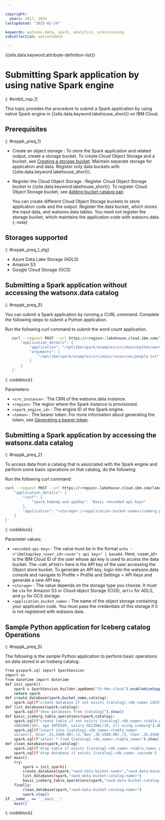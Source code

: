 ```yaml
---

copyright:
  years: 2017, 2024
lastupdated: "2025-02-24"

keywords: watsonx.data, spark, analytics, provisioning
subcollection: watsonxdata

---
```


{{site.data.keyword.attribute-definition-list}}

# Submitting Spark application by using native Spark engine
{: #smbit_nsp_1}

This topic provides the procedure to submit a Spark application by using native Spark engine in {{site.data.keyword.lakehouse_short}} on IBM Cloud.

## Prerequisites
{: #nsppk_preq_1}


* Create an object storage : To store the Spark application and related output, create a storage bucket. To create Cloud Object Storage and a bucket, see [Creating a storage bucket](https://cloud.ibm.com/docs/cloud-object-storage?topic=cloud-object-storage-secure-content-store#create-cos-bucket). Maintain separate storage for application and data. Register only data buckets with {{site.data.keyword.lakehouse_short}}.

* Register the Cloud Object Storage : Register Cloud Object Storage bucket in {{site.data.keyword.lakehouse_short}}. To register Cloud Object Storage bucket, see [Adding bucket catalog pair](watsonxdata?topic=watsonxdata-reg_bucket).

    You can create different Cloud Object Storage buckets to store application code and the output. Register the data bucket, which stores the input data, and watsonx.data tables. You need not register the storage bucket, which maintains the application code with watsonx.data.
    {: note}

## Storages supported
{: #nsppk_preq_1_stg}

* Azure Data Lake Storage (ADLS)
* Amazon S3
* Google Cloud Storage (GCS)


## Submitting a Spark application without accessing the watsonx.data catalog
{: #nsppk_preq_3}

You can submit a Spark application by running a CURL command. Complete the following steps to submit a Python application.

Run the following curl command to submit the word count application.

```bash
   curl --request POST --url https://<region>.lakehouse.cloud.ibm.com/lakehouse/api/v2/spark_engines/<spark_engine_id>/applications --header 'Authorization: Bearer <token>' --header 'Content-Type: application/json' --header 'AuthInstanceID: <crn_instance>' --data '{
       "application_details": {
           "application": "/opt/ibm/spark/examples/src/main/python/wordcount.py",
           "arguments": [
               "/opt/ibm/spark/examples/src/main/resources/people.txt"
           ]
       }
   }'
```
{: codeblock}


Parameters:

* `<crn_instance>` : The CRN of the watsonx.data instance.
* `<region>`: The region where the Spark instance is provisioned.
* `<spark_engine_id>` : The engine ID of the Spark engine.
* `<token>` : The bearer token. For more information about generating the token, see [Generating a bearer token](https://cloud.ibm.com/apidocs/watsonxdata#authentication).

## Submitting a Spark application by accessing the watsonx.data catalog
{: #nsppk_preq_2}

To access data from a catalog that is associated with the Spark engine and perform some basic operations on that catalog, do the following:

Run the following curl command:


```bash
curl --request POST --url https://<region>.lakehouse.cloud.ibm.com/lakehouse/api/v2/spark_engines/<spark_engine_id>/applications --header 'Authorization: Bearer <token>' --header 'Content-Type: application/json' --header 'AuthInstanceID: <crn_instance>' --data '{
    "application_details": {
        "conf": {
            "spark.hadoop.wxd.apiKey": "Basic <encoded-api-key>"
        },
        "application": "<storage>://<application-bucket-name>/iceberg.py"
    }
}'
```
{: codeblock}



   Parameter values:
   * `<encoded-api-key>` : The value must be in the format `echo -n"ibmlhapikey_<user_id>:<user’s api key>" | base64`. Here, <user_id> is the IBM Cloud ID of the user whose api key is used to access the data bucket. The `<IAM_APIKEY>` here is the API key of the user accessing the Object store bucket. To generate an API key, login into the watsonx.data console and navigate to Profile > Profile and Settings > API Keys and generate a new API key.
   * `<storage>` : The value depends on the storage type you choose. It must be `s3a` for Amazon S3 or Cloud object Storage (COS), `abfss` for ADLS, and `gs` for GCS storage.
   * `<application_bucket_name>` : The name of the object storage containing your application code. You must pass the credentials of this storage if it is not registered with watsonx.data.


## Sample Python application for Iceberg catalog Operations
{: #nsppk_preq_5}

The following is the sample Python application to perform basic operations on data stored in an Iceberg catalog:


```bash
from pyspark.sql import SparkSession
import os
from datetime import datetime
def init_spark():
    spark = SparkSession.builder.appName("lh-hms-cloud").enableHiveSupport().getOrCreate()
    return spark
def create_database(spark,bucket_name,catalog):
    spark.sql(f"create database if not exists {catalog}.<db_name> LOCATION 's3a://{bucket_name}/'")
def list_databases(spark,catalog):
    spark.sql(f"show databases from {catalog}").show()
def basic_iceberg_table_operations(spark,catalog):
    spark.sql(f"create table if not exists {catalog}.<db_name>.<table_name>(id INTEGER, name
    VARCHAR(10), age INTEGER, salary DECIMAL(10, 2)) using iceberg").show()
    spark.sql(f"insert into {catalog}.<db_name>.<table_name>
    values(1,'Alan',23,3400.00),(2,'Ben',30,5500.00),(3,'Chen',35,6500.00)")
    spark.sql(f"select * from {catalog}.<db_name>.<table_name>").show()
def clean_database(spark,catalog):
    spark.sql(f'drop table if exists {catalog}.<db_name>.<table_name> purge')
    spark.sql(f'drop database if exists {catalog}.<db_name> cascade')
def main():
    try:
        spark = init_spark()
        create_database(spark,"<wxd-data-bucket-name>","<wxd-data-bucket-catalog-name>")
        list_databases(spark,"<wxd-data-bucket-catalog-name>")
        basic_iceberg_table_operations(spark,"<wxd-data-bucket-catalog-name>")
    finally:
        clean_database(spark,"<wxd-data-bucket-catalog-name>")
        spark.stop()
if __name__ == '__main__':
    main()
```
{: codeblock}
